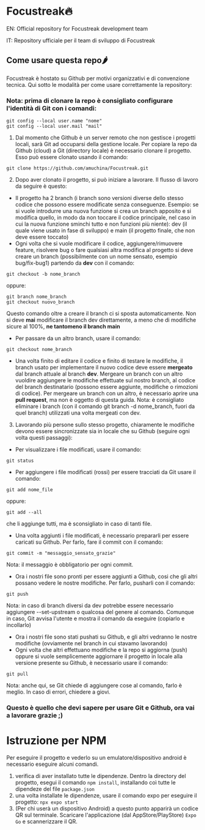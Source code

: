 # Focustreak🔥

EN: Official repository for Focustreak development team

IT: Repository ufficiale per il team di sviluppo di Focustreak

## Come usare questa repo🌶️

Focustreak è hostato su Github per motivi organizzativi e di convenzione tecnica. Qui sotto le modalità per come usare correttamente la repository:


### Nota: prima di clonare la repo è consigliato configurare l'identità di Git con i comandi:
```
git config --local user.name "nome"
git config --local user.mail "mail"
```


1) Dal momento che Github è un server remoto che non gestisce i progetti locali, sarà Git ad occuparsi della gestione locale. Per copiare la repo da Github (cloud) a Git (directory locale) è necessario clonare il progetto. Esso può essere clonato usando il comando:
```
git clone https://github.com/amuchina/Focustreak.git
```
2) Dopo aver clonato il progetto, si può iniziare a lavorare. Il flusso di lavoro da seguire è questo:
- Il progetto ha 2 branch (i branch sono versioni diverse dello stesso codice che possono essere modificate senza conseguenze. Esempio: se si vuole introdurre una nuova funzione si crea un branch apposito e si modifica quello, in modo da non toccare il codice principale, nel caso in cui la nuova funzione sminchi tutto e non funzioni più niente): dev (il quale viene usato in fase di sviluppo) e main (il progetto finale, che non deve essere toccato)
- Ogni volta che si vuole modificare il codice, aggiungere/rimuovere feature, risolvere bug o fare qualsiasi altra modifica al progetto si deve creare un branch (possibilmente con un nome sensato, esempio bug/fix-bug1) partendo da **dev** con il comando:
```
git checkout -b nome_branch
```
oppure:
```
git branch nome_branch
git checkout nuovo_branch
```
Questo comando oltre a creare il branch ci si sposta automaticamente.
Non si deve **mai** modificare il branch dev direttamente, a meno che di modifiche sicure al 100%, **ne tantomeno il branch main**

- Per passare da un altro branch, usare il comando:
```
git checkout nome_branch
```
- Una volta finito di editare il codice e finito di testare le modifiche, il branch usato per implementare il nuovo codice deve essere **mergeato** dal branch attuale al branch **dev**. Mergeare un branch con un altro vuoldire aggiungere le modifiche effettuate sul nostro branch, al codice del branch destinatario (possono essere aggiunte, modifiche o rimozioni di codice). Per mergeare un branch con un altro, è necessario aprire una **pull request**, ma non è oggetto di questa guida.
Nota: è consigliato eliminare i branch (con il comando git branch -d nome_branch, fuori da quel branch) utilizzati una volta mergeati con dev.

3) Lavorando più persone sullo stesso progetto, chiaramente le modifiche devono essere sincronizzate sia in locale che su Github (seguire ogni volta questi passaggi):
- Per visualizzare i file modificati, usare il comando:
```
git status
```
- Per aggiungere i file modificati (rossi) per essere tracciati da Git usare il comando:
```
git add nome_file
```
oppure:
```
git add --all
```
che li aggiunge tutti, ma è sconsigliato in caso di tanti file.
- Una volta aggiunti i file modificati, è necessario prepararli per essere caricati su Github. Per farlo, fare il commit con il comando:
```
git commit -m "messaggio_sensato_grazie"
```
Nota: il messaggio è obbligatorio per ogni commit.
- Ora i nostri file sono pronti per essere aggiunti a Github, cosi che gli altri possano vedere le nostre modifiche. Per farlo, pusharli con il comando:
```
git push
```
Nota: in caso di branch diversi da dev potrebbe essere necessario aggiungere --set-upstream o qualcosa del genere al comando. Comunque in caso, Git avvisa l'utente e mostra il comando da eseguire (copiarlo e incollarlo)
- Ora i nostri file sono stati pushati su Github, e gli altri vedranno le nostre modifiche (ovviamente nel branch in cui stavamo lavorando)
- Ogni volta che altri effettuano modifiche e la repo si aggiorna (push) oppure si vuole semplicemente aggiornare il progetto in locale alla versione presente su Github, è necessario usare il comando:
```
git pull
```
Nota: anche qui, se Git chiede di aggiungere cose al comando, farlo è meglio. In caso di errori, chiedere a giovi.


### Questo è quello che devi sapere per usare Git e Github, ora vai a lavorare grazie ;)

# Istruzione per NPM

Per eseguire il progetto e vederlo su un emulatore/dispositivo android è necessario eseguire alcuni comandi.
1. verifica di aver installato tutte le dipendenze. Dentro la directory del progetto, esegui il comando `npm install`, installando coì tutte le dipendeze del file `package.json`
2. una volta installate le dipendenze, usare il comando expo per eseguire il progetto: `npx expo start`
3. (Per chi userà un dispositivo Android) a questo punto apparirà un codice QR sul terminale. Scaricare l'applicazione (dal AppStore/PlayStore) `Expo Go`  e scannerizzare il QR.
